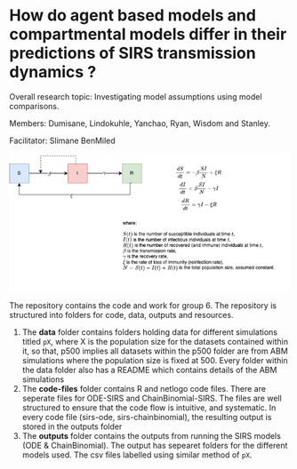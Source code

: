 # How do agent based models and compartmental models differ in their predictions of SIRS transmission dynamics ?

Overall research topic: Investigating model assumptions using model comparisons. 

Members: Dumisane, Lindokuhle, Yanchao, Ryan, Wisdom and Stanley. 

Facilitator: Slimane BenMiled


![SIRS Model Diagram](readme.png)

The repository contains the code and work for group 6. The repository is structured into folders for code, data, outputs and resources.


1. The **data** folder contains folders holding data for different simulations titled `pX`, where X is the population size for the datasets contained within it, so that, p500 implies all datasets within the p500 folder are from ABM simulations where the population size is fixed at 500. Every folder within the data folder also has a README which contains details of the ABM simulations
2. The **code-files** folder contains R and netlogo code files. There are seperate files for ODE-SIRS and ChainBinomial-SIRS. The files are well structured to ensure that the code flow is intuitive, and systematic. In every code file (sirs-ode, sirs-chainbinomial), the resulting output is stored in the outputs folder
3. The **outputs** folder contains the outputs from running the SIRS models (ODE & ChainBinomial). The output has sepearet folders for the different models used. The csv files labelled using similar method of `pX`.


